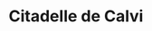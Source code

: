 ---
guid: "a30e35d011a3"
title: "Citadelle de Calvi"
latlng: "42.568206, 8.760556"
youtubeId: "X_lzXyeRXe8" 
---